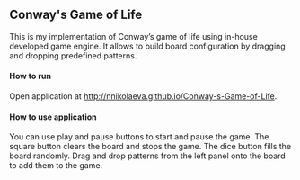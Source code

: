 ## Conway's Game of Life

This is my implementation of Conway’s game of life using in-house developed game engine. It allows to build board configuration by dragging and dropping predefined patterns.

#### How to run 

Open application at http://nnikolaeva.github.io/Conway-s-Game-of-Life.

#### How to use application
You can use play and pause buttons to start and pause the game. The square button clears the board and stops the game. The dice button fills the board randomly. Drag and drop patterns from the left panel onto the board to add them to the game.
